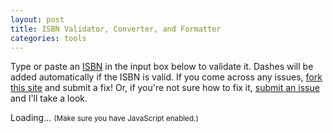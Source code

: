 ```yaml
---
layout: post
title: ISBN Validator, Converter, and Formatter
categories: tools
---
```


Type or paste an [ISBN](http://en.wikipedia.org/wiki/International_Standard_Book_Number)
in the input box below to validate it. Dashes will be added automatically if the ISBN is
valid. If you come across any issues,
[fork this site](http://github.com/bfrohs/bfrohs.github.com/) and submit a fix! Or, if
you're not sure how to fix it,
[submit an issue](http://github.com/bfrohs/bfrohs.github.com/issues/) and I'll take a
look.

<div id="isbnResultContainer">Loading... <small>(Make sure you have JavaScript enabled.)</small></div>

<script src="/script/isbnValidate.js"> </script>